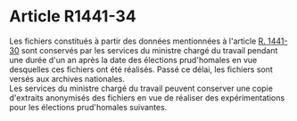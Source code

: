 # Article R1441-34

  
Les fichiers constitués à partir des données mentionnées à l'article [R. 1441-30][1] sont conservés par les services du ministre chargé du travail pendant une durée d'un an après la date des élections prud'homales en vue desquelles ces fichiers ont été réalisés. Passé ce délai, les fichiers sont versés aux archives nationales.   
Les services du ministre chargé du travail peuvent conserver une copie d'extraits anonymisés des fichiers en vue de réaliser des expérimentations pour les élections prud'homales suivantes.

 [1]: /affichCodeArticle.do?cidTexte=LEGITEXT000006072050&idArticle=LEGIARTI000018484369&dateTexte=&categorieLien=cid